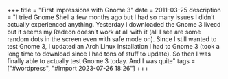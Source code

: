 +++
title = "First impressions with Gnome 3"
date = 2011-03-25
description = "I tried Gnome Shell a few months ago but I had so many issues I didn’t actually experienced anything. Yesterday I downloaded the Gnome 3 livecd but it seems my Radeon doesn’t work at all with it (all I see are some random dots in the screen even with safe mode on). Since I still wanted to test Gnome 3, I updated an Arch Linux installation I had to Gnome 3 (took a long time to download since I had tons of stuff to update). So then I was finally able to actually test Gnome 3 today. And I was quite"
tags = ["#wordpress", "#Import 2023-07-26 18:26"]
+++

